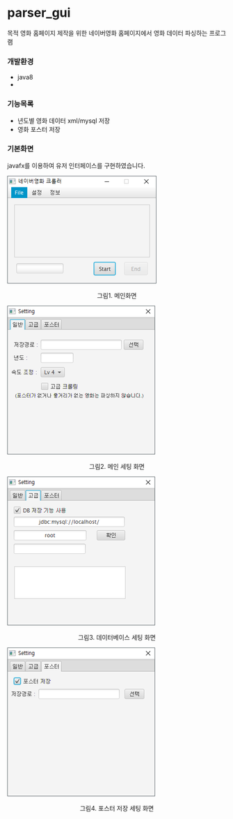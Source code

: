 # parser_gui

목적 
영화 홈페이지 제작을 위한 네이버영화 홈페이지에서 영화 데이터 파싱하는 프로그램

### 개발환경
  * java8
  * 


### 기능목록 

   * 년도별 영화 데이터 xml/mysql 저장
   * 영화 포스터 저장

### 기본화면 
javafx를 이용하여 유저 인터페이스를 구현하였습니다.

![board list](https://raw.githubusercontent.com/ParkCheolHo/parser_gui/master/img/screenshot/1.png)
<p style="text-align:center">그림1. 메인화면</p>

![board content](https://raw.githubusercontent.com/ParkCheolHo/parser_gui/master/img/screenshot/2.png)
<p style="text-align:center">그림2. 메인 세팅 화면</p>

![board content](https://raw.githubusercontent.com/ParkCheolHo/parser_gui/master/img/screenshot/3.png)
<p style="text-align:center">그림3. 데이터베이스 세팅 화면</p>

![board content](https://raw.githubusercontent.com/ParkCheolHo/parser_gui/master/img/screenshot/4.png)
<p style="text-align:center">그림4. 포스터 저장 세팅 화면</p>

